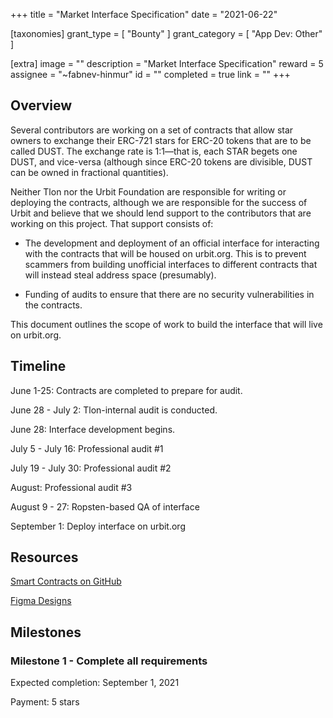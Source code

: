 +++
title = "Market Interface Specification"
date = "2021-06-22"

[taxonomies]
grant_type = [ "Bounty" ]
grant_category = [ "App Dev: Other" ]

[extra]
image = ""
description = "Market Interface Specification"
reward = 5
assignee = "~fabnev-hinmur"
id = ""
completed = true
link = ""
+++

## Overview

Several contributors are working on a set of contracts that allow star owners to exchange their ERC-721 stars for ERC-20 tokens that are to be called DUST. The exchange rate is 1:1—that is, each STAR begets one DUST, and vice-versa (although since ERC-20 tokens are divisible, DUST can be owned in fractional quantities).

Neither Tlon nor the Urbit Foundation are responsible for writing or deploying the contracts, although we are responsible for the success of Urbit and believe that we should lend support to the contributors that are working on this project. That support consists of:

- The development and deployment of an official interface for interacting with the contracts that will be housed on urbit.org. This is to prevent scammers from building unofficial interfaces to different contracts that will instead steal address space (presumably).

- Funding of audits to ensure that there are no security vulnerabilities in the contracts.

This document outlines the scope of work to build the interface that will live on urbit.org.

## Timeline

June 1-25: Contracts are completed to prepare for audit.

June 28 - July 2: Tlon-internal audit is conducted.

June 28: Interface development begins.

July 5 - July 16: Professional audit #1

July 19 - July 30: Professional audit #2

August: Professional audit #3

August 9 - 27: Ropsten-based QA of interface

September 1: Deploy interface on urbit.org

## Resources

[Smart Contracts on GitHub](https://github.com/ransonhobbes/stardust)

[Figma Designs](https://www.figma.com/file/q3BmgjWVaJ2cMlMY7hcDqS/market.urbit.org?node-id=0%3A1)

## Milestones

### Milestone 1 - Complete all requirements

Expected completion: September 1, 2021

Payment: 5 stars
